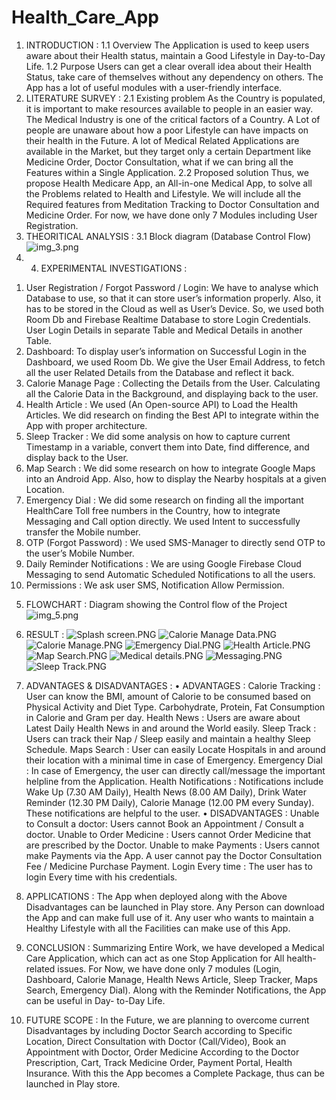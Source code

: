 # Health_Care_App
1.	INTRODUCTION :
1.1	Overview
The Application is used to keep users aware about their Health status, maintain a Good Lifestyle in Day-to-Day Life.
1.2	Purpose
Users can get a clear overall idea about their Health Status, take care of themselves without any dependency on others. The App has a lot of useful modules with a user-friendly interface.
2.	LITERATURE SURVEY :
2.1	Existing problem
As the Country is populated, it is important to make resources available to people in an easier way. The Medical Industry is one of the critical factors of a Country. A Lot of people are unaware about how a poor Lifestyle can have impacts on their health in the Future. A lot of Medical Related Applications are available in the Market, but they target only a certain Department like Medicine Order, Doctor Consultation, what if we can bring all the Features within a Single Application.
2.2	Proposed solution
Thus, we propose Health Medicare App, an All-in-one Medical App, to solve all the Problems related to Health and Lifestyle. We will include all the Required features from Meditation Tracking to Doctor Consultation and Medicine Order. For now, we have done only 7 Modules including User Registration.
3.	THEORITICAL ANALYSIS :
3.1	Block diagram (Database Control Flow)
![img_3.png](img_3.png)
4. 4.	EXPERIMENTAL INVESTIGATIONS :
1)	User Registration / Forgot Password / Login: We have to analyse which Database to use, so that it can store user’s information properly. Also, it has to be stored in the Cloud as well as User’s Device. So, we used both Room Db and Firebase Realtime Database to store Login Credentials. User Login Details in separate Table and Medical Details in another Table.
2)	Dashboard: To display user’s information on Successful Login in the Dashboard, we used Room Db. We give the User Email Address, to fetch all the user Related Details from the Database and reflect it back.
3)	Calorie Manage Page : Collecting the Details from the User. Calculating all the Calorie Data in the Background, and displaying back to the user.
4)	  Health Article : We used (An Open-source API) to Load the Health Articles. We did research on finding the Best API to integrate within the App with proper architecture.
5)	Sleep Tracker : We did some analysis on how to capture current Timestamp in a variable, convert them into Date, find difference, and display back to the User.
6)	Map Search : We did some research on how to integrate Google Maps into an Android App. Also, how to display the Nearby hospitals at a given Location.
7)	Emergency Dial : We did some research on finding all the important HealthCare Toll free numbers in the Country, how to integrate Messaging and Call option directly. We used Intent to successfully transfer the Mobile number.
8)	OTP (Forgot Password) : We used SMS-Manager to directly send OTP to the user’s Mobile Number.
9)	Daily Reminder Notifications : We are using Google Firebase Cloud Messaging to send Automatic Scheduled Notifications to all the users.
10)	Permissions : We ask user SMS, Notification Allow Permission.
5.	FLOWCHART :
Diagram showing the Control flow of the Project
![img_5.png](img_5.png)
6.	RESULT :
![Splash screen.PNG](screenshot%2FSplash%20screen.PNG)
![Calorie Manage Data.PNG](screenshot%2FCalorie%20Manage%20Data.PNG)
![Calorie Manage.PNG](screenshot%2FCalorie%20Manage.PNG)
![Emergency Dial.PNG](screenshot%2FEmergency%20Dial.PNG)
![Health Article.PNG](screenshot%2FHealth%20Article.PNG)
![Map Search.PNG](screenshot%2FMap%20Search.PNG)
![Medical details.PNG](screenshot%2FMedical%20details.PNG)
![Messaging.PNG](screenshot%2FMessaging.PNG)
![Sleep Track.PNG](screenshot%2FSleep%20Track.PNG)

7.	ADVANTAGES & DISADVANTAGES :
•	ADVANTAGES :
Calorie Tracking : User can know the BMI, amount of Calorie to be consumed based on Physical Activity and Diet Type. Carbohydrate, Protein, Fat Consumption in Calorie and Gram per day.
Health News : Users are aware about Latest Daily Health News in and around the World easily.
Sleep Track : Users can track their Nap / Sleep easily and maintain a healthy Sleep Schedule.
Maps Search : User can easily Locate Hospitals in and around their location with a minimal time in case of Emergency.
Emergency Dial : In case of Emergency, the user can directly call/message the important helpline from the Application.
Health Notifications : Notifications include Wake Up (7.30 AM Daily), Health News (8.00 AM Daily), Drink Water Reminder (12.30 PM Daily), Calorie Manage (12.00 PM every Sunday). These notifications are helpful to the user.
•	DISADVANTAGES :
Unable to Consult a doctor: Users cannot Book an Appointment / Consult a doctor.
Unable to Order Medicine : Users cannot Order Medicine that are prescribed by the Doctor.
Unable to make Payments : Users cannot make Payments via the App. A user cannot pay the Doctor Consultation Fee / Medicine Purchase Payment.
Login Every time : The user has to login Every time with his credentials.
8.	APPLICATIONS :
The App when deployed along with the Above Disadvantages can be launched in Play store.
Any Person can download the App and can make full use of it. Any user who wants to maintain a Healthy Lifestyle with all the Facilities can make use of this App.
9.	CONCLUSION :
Summarizing Entire Work, we have developed a Medical Care Application, which can act as one Stop Application for All health-related issues. For Now, we have done only 7 modules (Login, Dashboard, Calorie Manage, Health News Article, Sleep Tracker, Maps Search, Emergency Dial). Along with the Reminder Notifications, the App can be useful in Day- to-Day Life.
10.	FUTURE SCOPE :
In the Future, we are planning to overcome current Disadvantages by including Doctor Search according to Specific Location, Direct Consultation with Doctor (Call/Video), Book an Appointment with Doctor, Order Medicine According to the Doctor Prescription, Cart, Track Medicine Order, Payment Portal, Health Insurance. With this the App becomes a Complete Package, thus can be launched in Play store.

